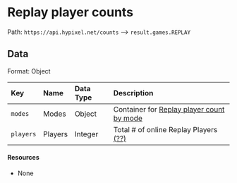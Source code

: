 # Replay player counts
Path: `https://api.hypixel.net/counts` --> `result.games.REPLAY`

## Data
Format: Object

|Key|Name|Data Type|Description|
|:-|:-|:-|:-|
|`modes`|Modes|Object|Container for [Replay player count by mode](https://github.com/HypixelCommunity/Hypixel-Api-Documentation/tree/main/Counts/games/REPLAY/modes)|
|`players`|Players|Integer|Total # of online Replay Players [(??)](https://github.com/HypixelCommunity/Hypixel-Api-Documentation/issues/3)|

#### Resources
- None